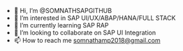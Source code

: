 - 👋 Hi, I’m @SOMNATHSAPGITHUB
- 👀 I’m interested in SAP UI/UX/ABAP/HANA/FULL STACK
- 🌱 I’m currently learning SAP RAP
- 💞️ I’m looking to collaborate on SAP UI Integration
- 📫 How to reach me somnathamp2018@gmail.com
<!---
SOMNATHSAPGITHUB/SOMNATHSAPGITHUB is a ✨ special ✨ repository because its `README.md` (this file) appears on your GitHub profile.
You can click the Preview link to take a look at your changes.
--->
